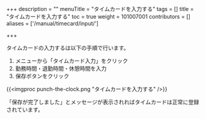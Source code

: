 +++
description = ""
menuTitle = "タイムカードを入力する"
tags = []
title = "タイムカードを入力する"
toc = true
weight = 101007001
contributors = []
aliases = ['/manual/timecard/input/']

+++

タイムカードの入力するは以下の手順で行います。

1. メニューから「タイムカード入力」をクリック
1. 勤務時間・退勤時間・休憩時間を入力
1. 保存ボタンをクリック

{{<imgproc punch-the-clock.png "タイムカードを入力する" />}}

「保存が完了しました」とメッセージが表示されればタイムカードは正常に登録されています。
